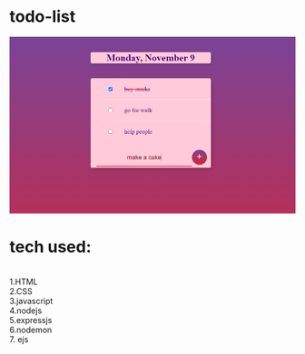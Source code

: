 # todo-list
![result](result.PNG)


# tech  used:
<br>1.HTML
<br>2.CSS
<br>3.javascript
<br>4.nodejs
<br>5.expressjs
<br>6.nodemon
<br>7. ejs

